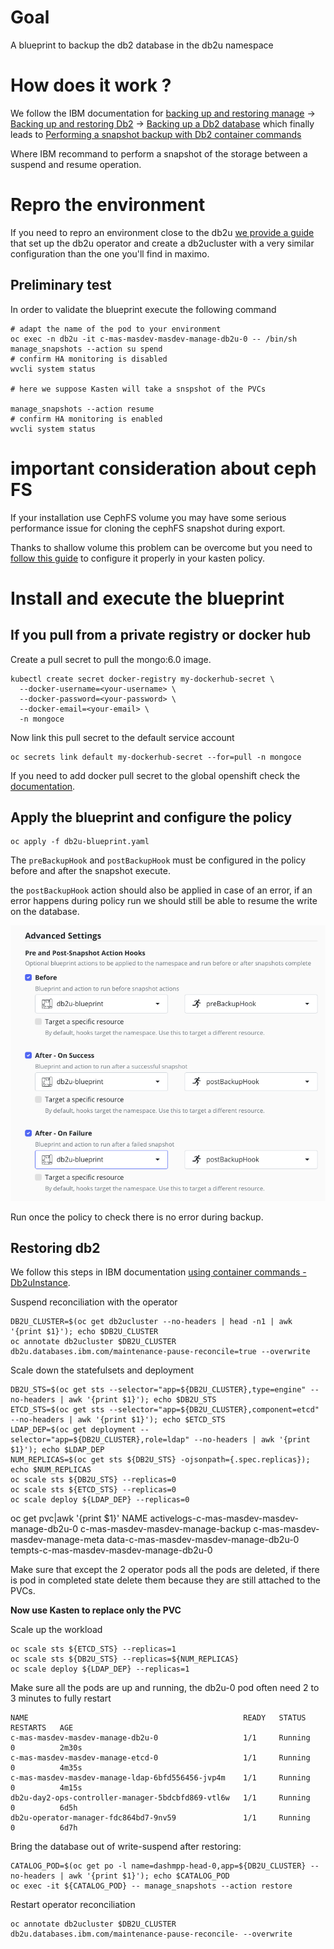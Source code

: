 # Goal 

A blueprint to backup the db2 database in the db2u namespace 

# How does it work ? 

We follow the IBM documentation for [backing up and restoring manage](https://www.ibm.com/docs/en/masv-and-l/cd?topic=manage-databases) -> [Backing up and restoring Db2](https://www.ibm.com/docs/en/db2/11.5.x?topic=ad-backing-up-restoring-db2) -> [Backing up a Db2 database](https://www.ibm.com/docs/en/db2/11.5.x?topic=db2-backing-up-database) which finally leads to [Performing a snapshot backup with Db2 container commands](https://www.ibm.com/docs/en/db2/11.5.x?topic=database-performing-snapshot-backup-db2-container-commands)

Where IBM recommand to perform a snapshot of the storage between a suspend and resume operation.

# Repro the environment

If you need to repro an environment close to the db2u [we provide a guide](./db2-repro/db2-repro.md) that set up the db2u operator and create a db2ucluster with a very similar configuration than the one you'll find in maximo.

## Preliminary test 

In order to validate the blueprint execute the following command 
```
# adapt the name of the pod to your environment
oc exec -n db2u -it c-mas-masdev-masdev-manage-db2u-0 -- /bin/sh
manage_snapshots --action su spend
# confirm HA monitoring is disabled 
wvcli system status

# here we suppose Kasten will take a snspshot of the PVCs

manage_snapshots --action resume
# confirm HA monitoring is enabled
wvcli system status
```

# important consideration about ceph FS 

If your installation use CephFS volume you may have some serious performance issue for cloning the cephFS snapshot during export. 

Thanks to shallow volume this problem can be overcome but you need to [follow this guide](../../../managing-cephfs/readme.md) to configure it properly in your kasten policy.

# Install and execute the blueprint 

## If you pull from a private registry or docker hub

Create a pull secret to pull the mongo:6.0 image.
```
kubectl create secret docker-registry my-dockerhub-secret \
  --docker-username=<your-username> \
  --docker-password=<your-password> \
  --docker-email=<your-email> \
  -n mongoce
```

Now link this pull secret to the default service account  
```
oc secrets link default my-dockerhub-secret --for=pull -n mongoce
```

If you need to add docker pull secret to the global openshift check the [documentation](https://docs.redhat.com/en/documentation/openshift_container_platform/4.14/html/images/managing-images#images-update-global-pull-secret_using-image-pull-secrets).


## Apply the blueprint and configure the policy

```
oc apply -f db2u-blueprint.yaml 
```

The `preBackupHook` and `postBackupHook` must be configured in the policy before and after the snapshot execute.

the `postBackupHook` action should also be applied in case of an error, if an error happens during policy run we should still 
be able to resume the write on the database.

![Pre and post actions hooks](./pre-post-error-action-hooks.png)

Run once the policy to check there is no error during backup.


## Restoring db2 

We follow this steps in IBM documentation [using container commands - Db2uInstance](https://www.ibm.com/docs/en/db2/11.5.x?topic=restores-using-container-commands-db2ucluster).

Suspend reconciliation with the operator

```
DB2U_CLUSTER=$(oc get db2ucluster --no-headers | head -n1 | awk '{print $1}'); echo $DB2U_CLUSTER
oc annotate db2ucluster $DB2U_CLUSTER db2u.databases.ibm.com/maintenance-pause-reconcile=true --overwrite
```

Scale down the statefulsets and deployment
```
DB2U_STS=$(oc get sts --selector="app=${DB2U_CLUSTER},type=engine" --no-headers | awk '{print $1}'); echo $DB2U_STS
ETCD_STS=$(oc get sts --selector="app=${DB2U_CLUSTER},component=etcd" --no-headers | awk '{print $1}'); echo $ETCD_STS
LDAP_DEP=$(oc get deployment --selector="app=${DB2U_CLUSTER},role=ldap" --no-headers | awk '{print $1}'); echo $LDAP_DEP
NUM_REPLICAS=$(oc get sts ${DB2U_STS} -ojsonpath={.spec.replicas}); echo $NUM_REPLICAS
oc scale sts ${DB2U_STS} --replicas=0
oc scale sts ${ETCD_STS} --replicas=0
oc scale deploy ${LDAP_DEP} --replicas=0
```

oc get pvc|awk '{print $1}'
NAME
activelogs-c-mas-masdev-masdev-manage-db2u-0
c-mas-masdev-masdev-manage-backup
c-mas-masdev-masdev-manage-meta
data-c-mas-masdev-masdev-manage-db2u-0
tempts-c-mas-masdev-masdev-manage-db2u-0

Make sure that except the 2 operator pods all the pods are deleted, if there is pod in completed state delete them because they are still attached to the PVCs. 

**Now use Kasten to replace only the PVC**

Scale up the workload
```
oc scale sts ${ETCD_STS} --replicas=1
oc scale sts ${DB2U_STS} --replicas=${NUM_REPLICAS}
oc scale deploy ${LDAP_DEP} --replicas=1
```

Make sure all the pods are up and running, the db2u-0 pod often need 2 to 3 minutes to fully restart 
```
NAME                                                READY   STATUS    RESTARTS   AGE
c-mas-masdev-masdev-manage-db2u-0                   1/1     Running   0          2m30s
c-mas-masdev-masdev-manage-etcd-0                   1/1     Running   0          4m35s
c-mas-masdev-masdev-manage-ldap-6bfd556456-jvp4m    1/1     Running   0          4m15s
db2u-day2-ops-controller-manager-5bdcbfd869-vtl6w   1/1     Running   0          6d5h
db2u-operator-manager-fdc864bd7-9nv59               1/1     Running   0          6d7h
```

Bring the database out of write-suspend after restoring:
```
CATALOG_POD=$(oc get po -l name=dashmpp-head-0,app=${DB2U_CLUSTER} --no-headers | awk '{print $1}'); echo $CATALOG_POD
oc exec -it ${CATALOG_POD} -- manage_snapshots --action restore
```

Restart operator reconciliation 
```
oc annotate db2ucluster $DB2U_CLUSTER db2u.databases.ibm.com/maintenance-pause-reconcile- --overwrite
```